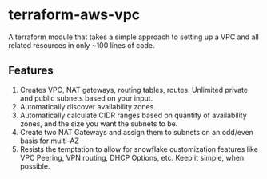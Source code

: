# terraform-aws-vpc

A terraform module that takes a simple approach to setting up a VPC and all related resources in only ~100 lines of code.

## Features

  1. Creates VPC, NAT gateways, routing tables, routes. Unlimited private and public subnets based on your input.
  1. Automatically discover availability zones.
  1. Automatically calculate CIDR ranges based on quantity of availability zones, and the size you want the subnets to be.
  1. Create two NAT Gateways and assign them to subnets on an odd/even basis for multi-AZ
  1. Resists the temptation to allow for snowflake customization features like VPC Peering, VPN routing, DHCP Options, etc. Keep it simple, when possible.